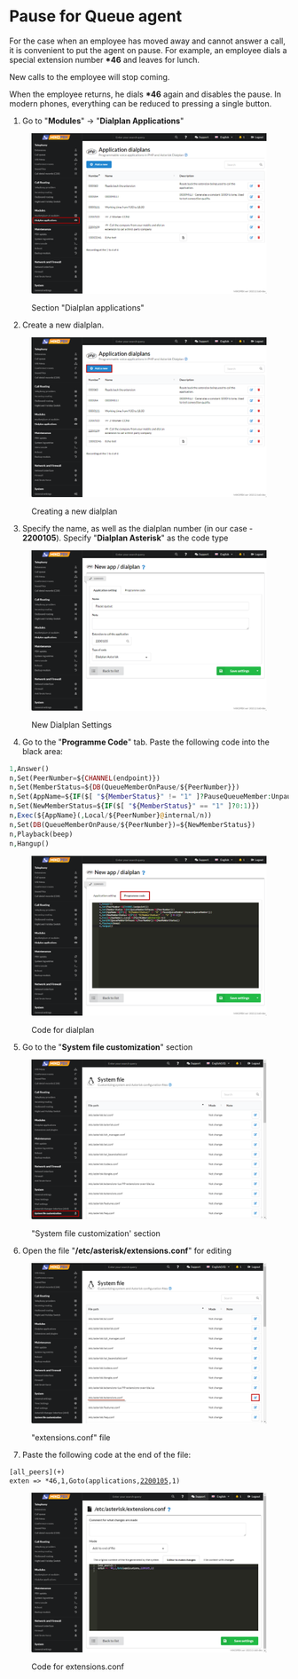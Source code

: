 # Pause for Queue agent

For the case when an employee has moved away and cannot answer a call, it is convenient to put the agent on pause. For example, an employee dials a special extension number **\*46** and leaves for lunch.

New calls to the employee will stop coming.

When the employee returns, he dials **\*46** again and disables the pause. In modern phones, everything can be reduced to pressing a single button.

1. Go to "**Modules**" -> "**Dialplan Applications**"

<figure><img src="../../.gitbook/assets/DialplanApplications.png" alt=""><figcaption><p>Section "Dialplan applications"</p></figcaption></figure>

2. Create a new dialplan.

<figure><img src="../../.gitbook/assets/NewDialplan (1).png" alt=""><figcaption><p>Creating a new dialplan</p></figcaption></figure>

3. Specify the name, as well as the dialplan number (in our case - **2200105**). Specify "**Dialplan Asterisk**" as the code type

<figure><img src="../../.gitbook/assets/SettingsOfDialplan.png" alt=""><figcaption><p>New Dialplan Settings</p></figcaption></figure>

4. Go to the "**Programme Code**" tab. Paste the following code into the black area:

```php
1,Answer()
n,Set(PeerNumber=${CHANNEL(endpoint)})
n,Set(MemberStatus=${DB(QueueMemberOnPause/${PeerNumber}})
n,Set(AppName=${IF($[ "${MemberStatus}" != "1" ]?PauseQueueMember:UnpauseQueueMember)})
n,Set(NewMemberStatus=${IF($[ "${MemberStatus}" == "1" ]?0:1)})
n,Exec(${AppName}(,Local/${PeerNumber}@internal/n))
n,Set(DB(QueueMemberOnPause/${PeerNumber})=${NewMemberStatus})
n,Playback(beep)
n,Hangup()
```

<figure><img src="../../.gitbook/assets/ProgrammeCodeForDialpan.png" alt=""><figcaption><p>Code for dialplan</p></figcaption></figure>

5. Go to the "**System file customization**" section

<figure><img src="../../.gitbook/assets/SystemFileCustomization.png" alt=""><figcaption><p>"System file customization' section</p></figcaption></figure>

6. Open the file "**/etc/asterisk/extensions.conf**" for editing

<figure><img src="../../.gitbook/assets/EditExtensions.conf.png" alt=""><figcaption><p>"extensions.conf" file</p></figcaption></figure>

7. Paste the following code at the end of the file:

<pre class="language-php"><code class="lang-php">[all_peers](+)
exten => *46,1,Goto(applications,<a data-footnote-ref href="#user-content-fn-1">2200105</a>,1)
</code></pre>

<figure><img src="../../.gitbook/assets/CodeForExtensionsConf (3).png" alt=""><figcaption><p>Code for extensions.conf</p></figcaption></figure>

[^1]: Dialplan number
